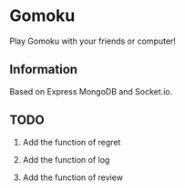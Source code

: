 # Gomoku  

Play Gomoku with your friends or computer!

## Information  

Based on Express MongoDB and Socket.io.  

## TODO  

  1. Add the function of regret  

  2. Add the function of log  

  3. Add the function of review  